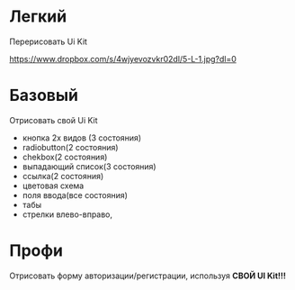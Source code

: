 # **Легкий**

 Перерисовать Ui Kit

https://www.dropbox.com/s/4wjyevozvkr02dl/5-L-1.jpg?dl=0



# **Базовый**

Отрисовать свой Ui Kit 

- кнопка 2х видов (3 состояния)
- radiobutton(2 состояния)
- chekbox(2 состояния)
- выпадающий список(3 состояния)
- ссылка(2 состояния)
- цветовая схема
- поля ввода(все состояния)
- табы
- стрелки влево-вправо,



# **Профи**

 Отрисовать форму авторизации/регистрации, используя **СВОЙ UI Kit!!!** 


